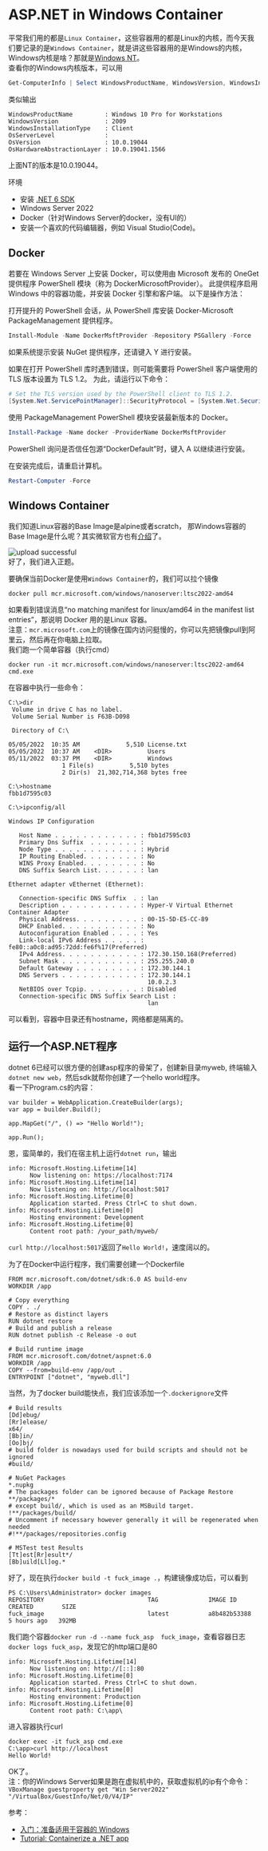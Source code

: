 # ASP.NET in Windows Container

平常我们用的都是`Linux Container`，这些容器用的都是Linux的内核，而今天我们要记录的是`Windows Container`，就是讲这些容器用的是Windows的内核，Windows内核是啥？那就是[Windows NT](https://zh.m.wikipedia.org/zh-hans/Windows_NT)。  
查看你的Windows内核版本，可以用
```PowerShell
Get-ComputerInfo | Select WindowsProductName, WindowsVersion, WindowsInstallationType, OsServerLevel, OsVersion, OsHardwareAbstractionLayer
```
类似输出
```
WindowsProductName         : Windows 10 Pro for Workstations
WindowsVersion             : 2009
WindowsInstallationType    : Client
OsServerLevel              :
OsVersion                  : 10.0.19044
OsHardwareAbstractionLayer : 10.0.19041.1566
```
上面NT的版本是10.0.19044。

环境  
* 安装 [.NET 6 SDK](https://dotnet.microsoft.com/en-us/download/dotnet/6.0)
* Windows Server 2022
* Docker（针对Windows Server的docker，没有UI的）
* 安装一个喜欢的代码编辑器，例如 Visual Studio(Code)。

<!-- more -->

## Docker
若要在 Windows Server 上安装 Docker，可以使用由 Microsoft 发布的 OneGet 提供程序 PowerShell 模块（称为 DockerMicrosoftProvider）。 此提供程序启用 Windows 中的容器功能，并安装 Docker 引擎和客户端。 以下是操作方法：  

打开提升的 PowerShell 会话，从 PowerShell 库安装 Docker-Microsoft PackageManagement 提供程序。

```PowerShell
Install-Module -Name DockerMsftProvider -Repository PSGallery -Force
```
如果系统提示安装 NuGet 提供程序，还请键入 Y 进行安装。  

如果在打开 PowerShell 库时遇到错误，则可能需要将 PowerShell 客户端使用的 TLS 版本设置为 TLS 1.2。 为此，请运行以下命令：

```PowerShell
# Set the TLS version used by the PowerShell client to TLS 1.2.
[System.Net.ServicePointManager]::SecurityProtocol = [System.Net.SecurityProtocolType]::Tls12;
```
使用 PackageManagement PowerShell 模块安装最新版本的 Docker。  

```PowerShell
Install-Package -Name docker -ProviderName DockerMsftProvider
```
PowerShell 询问是否信任包源“DockerDefault”时，键入 A 以继续进行安装。  

在安装完成后，请重启计算机。

```PowerShell
Restart-Computer -Force
```

## Windows Container
我们知道Linux容器的Base Image是alpine或者scratch， 那Windows容器的Base Image是什么呢？其实微软官方也有[介绍](https://docs.microsoft.com/en-us/virtualization/windowscontainers/manage-containers/container-base-images)了。  

![upload successful](/images/windows_base_image.png)  
好了，我们进入正题。  

要确保当前Docker是使用`Windows Container`的，我们可以拉个镜像
```
docker pull mcr.microsoft.com/windows/nanoserver:ltsc2022-amd64
```
如果看到错误消息“no matching manifest for linux/amd64 in the manifest list entries”，那说明 Docker 用的是Linux 容器。   
注意：`mcr.microsoft.com`上的镜像在国内访问挺慢的，你可以先把镜像pull到阿里云，然后再在你电脑上拉取。  
我们跑一个简单容器（执行cmd）
```
docker run -it mcr.microsoft.com/windows/nanoserver:ltsc2022-amd64  cmd.exe
```
在容器中执行一些命令：
```
C:\>dir
 Volume in drive C has no label.
 Volume Serial Number is F63B-D098

 Directory of C:\

05/05/2022  10:35 AM             5,510 License.txt
05/05/2022  10:37 AM    <DIR>          Users
05/11/2022  03:37 PM    <DIR>          Windows
               1 File(s)          5,510 bytes
               2 Dir(s)  21,302,714,368 bytes free
               
C:\>hostname
fbb1d7595c03

C:\>ipconfig/all

Windows IP Configuration

   Host Name . . . . . . . . . . . . : fbb1d7595c03
   Primary Dns Suffix  . . . . . . . :
   Node Type . . . . . . . . . . . . : Hybrid
   IP Routing Enabled. . . . . . . . : No
   WINS Proxy Enabled. . . . . . . . : No
   DNS Suffix Search List. . . . . . : lan

Ethernet adapter vEthernet (Ethernet):

   Connection-specific DNS Suffix  . : lan
   Description . . . . . . . . . . . : Hyper-V Virtual Ethernet Container Adapter
   Physical Address. . . . . . . . . : 00-15-5D-E5-CC-89
   DHCP Enabled. . . . . . . . . . . : No
   Autoconfiguration Enabled . . . . : Yes
   Link-local IPv6 Address . . . . . : fe80::a0c8:ad95:72dd:fe6f%17(Preferred)
   IPv4 Address. . . . . . . . . . . : 172.30.150.168(Preferred)
   Subnet Mask . . . . . . . . . . . : 255.255.240.0
   Default Gateway . . . . . . . . . : 172.30.144.1
   DNS Servers . . . . . . . . . . . : 172.30.144.1
                                       10.0.2.3
   NetBIOS over Tcpip. . . . . . . . : Disabled
   Connection-specific DNS Suffix Search List :
                                       lan
```
可以看到，容器中目录还有hostname，网络都是隔离的。  


## 运行一个ASP.NET程序
dotnet 6已经可以很方便的创建asp程序的骨架了，创建新目录myweb, 终端输入`dotnet new web`，然后sdk就帮你创建了一个hello world程序。  
看一下Program.cs的内容：
```
var builder = WebApplication.CreateBuilder(args);
var app = builder.Build();

app.MapGet("/", () => "Hello World!");

app.Run();
```
恩，蛮简单的，我们在宿主机上运行`dotnet run`，输出
```
info: Microsoft.Hosting.Lifetime[14]
      Now listening on: https://localhost:7174
info: Microsoft.Hosting.Lifetime[14]
      Now listening on: http://localhost:5017
info: Microsoft.Hosting.Lifetime[0]
      Application started. Press Ctrl+C to shut down.
info: Microsoft.Hosting.Lifetime[0]
      Hosting environment: Development
info: Microsoft.Hosting.Lifetime[0]
      Content root path: /your_path/myweb/
```
`curl http://localhost:5017`返回了`Hello World!`，速度阔以的。  


为了在Docker中运行程序，我们需要创建一个Dockerfile
```
FROM mcr.microsoft.com/dotnet/sdk:6.0 AS build-env
WORKDIR /app

# Copy everything
COPY . ./
# Restore as distinct layers
RUN dotnet restore
# Build and publish a release
RUN dotnet publish -c Release -o out

# Build runtime image
FROM mcr.microsoft.com/dotnet/aspnet:6.0
WORKDIR /app
COPY --from=build-env /app/out .
ENTRYPOINT ["dotnet", "myweb.dll"]
```
当然，为了docker build能快点，我们应该添加一个`.dockerignore`文件
```
# Build results
[Dd]ebug/
[Rr]elease/
x64/
[Bb]in/
[Oo]bj/
# build folder is nowadays used for build scripts and should not be ignored
#build/

# NuGet Packages
*.nupkg
# The packages folder can be ignored because of Package Restore
**/packages/*
# except build/, which is used as an MSBuild target.
!**/packages/build/
# Uncomment if necessary however generally it will be regenerated when needed
#!**/packages/repositories.config

# MSTest test Results
[Tt]est[Rr]esult*/
[Bb]uild[Ll]og.*
```
好了，现在执行`docker build -t fuck_image .`，构建镜像成功后，可以看到
```
PS C:\Users\Administrator> docker images
REPOSITORY                             TAG              IMAGE ID       CREATED        SIZE
fuck_image                             latest           a8b482b53388   5 hours ago   392MB
```
我们跑个容器`docker run -d --name fuck_asp  fuck_image`，查看容器日志`docker logs fuck_asp`，发现它的http端口是80
```
info: Microsoft.Hosting.Lifetime[14]
      Now listening on: http://[::]:80
info: Microsoft.Hosting.Lifetime[0]
      Application started. Press Ctrl+C to shut down.
info: Microsoft.Hosting.Lifetime[0]
      Hosting environment: Production
info: Microsoft.Hosting.Lifetime[0]
      Content root path: C:\app\
```
进入容器执行curl
```
docker exec -it fuck_asp cmd.exe
C:\app>curl http://localhost
Hello World!
```
OK了。  
注：你的Windows Server如果是跑在虚拟机中的，获取虚拟机的ip有个命令：`VBoxManage guestproperty get "Win Server2022" "/VirtualBox/GuestInfo/Net/0/V4/IP"`


参考：
* [入门：准备适用于容器的 Windows](https://docs.microsoft.com/zh-cn/virtualization/windowscontainers/quick-start/set-up-environment?tabs=Windows-Server)
* [Tutorial: Containerize a .NET app](https://docs.microsoft.com/en-us/dotnet/core/docker/build-container?tabs=windows)
